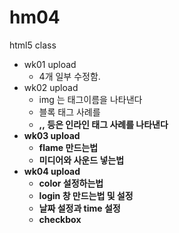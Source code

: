 # hm04
html5 class
- wk01 upload
  - 4개 일부 수정함.
- wk02 upload
  - img 는 태그이름을 나타낸다
  - 블록 태그 사례를 
  - <strong>,<a>,<img> 등은 인라인 태그 사례를 나타낸다
- wk03 upload
  - flame 만드는법
  - 미디어와 사운드 넣는법
- wk04 upload
  - color 설정하는법
  - login 창 만드는법 및 설정
  - 날짜 설정과 time 설정
  - checkbox 

